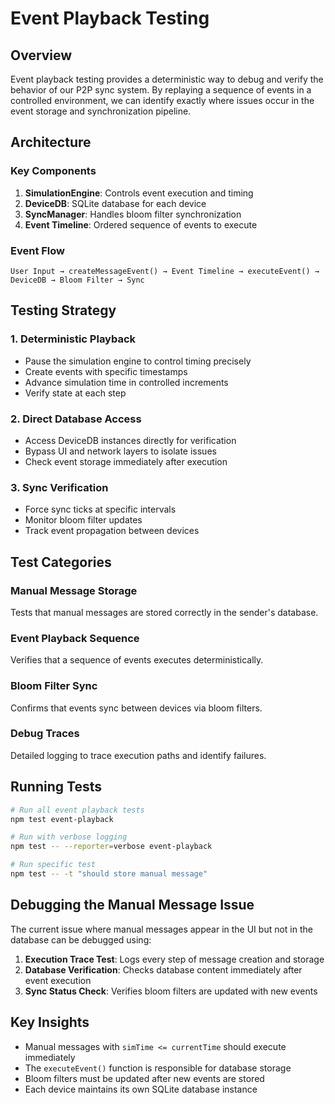 # Event Playback Testing

## Overview

Event playback testing provides a deterministic way to debug and verify the behavior of our P2P sync system. By replaying a sequence of events in a controlled environment, we can identify exactly where issues occur in the event storage and synchronization pipeline.

## Architecture

### Key Components

1. **SimulationEngine**: Controls event execution and timing
2. **DeviceDB**: SQLite database for each device
3. **SyncManager**: Handles bloom filter synchronization
4. **Event Timeline**: Ordered sequence of events to execute

### Event Flow

```
User Input → createMessageEvent() → Event Timeline → executeEvent() → DeviceDB → Bloom Filter → Sync
```

## Testing Strategy

### 1. Deterministic Playback

- Pause the simulation engine to control timing precisely
- Create events with specific timestamps
- Advance simulation time in controlled increments
- Verify state at each step

### 2. Direct Database Access

- Access DeviceDB instances directly for verification
- Bypass UI and network layers to isolate issues
- Check event storage immediately after execution

### 3. Sync Verification

- Force sync ticks at specific intervals
- Monitor bloom filter updates
- Track event propagation between devices

## Test Categories

### Manual Message Storage
Tests that manual messages are stored correctly in the sender's database.

### Event Playback Sequence
Verifies that a sequence of events executes deterministically.

### Bloom Filter Sync
Confirms that events sync between devices via bloom filters.

### Debug Traces
Detailed logging to trace execution paths and identify failures.

## Running Tests

```bash
# Run all event playback tests
npm test event-playback

# Run with verbose logging
npm test -- --reporter=verbose event-playback

# Run specific test
npm test -- -t "should store manual message"
```

## Debugging the Manual Message Issue

The current issue where manual messages appear in the UI but not in the database can be debugged using:

1. **Execution Trace Test**: Logs every step of message creation and storage
2. **Database Verification**: Checks database content immediately after event execution
3. **Sync Status Check**: Verifies bloom filters are updated with new events

## Key Insights

- Manual messages with `simTime <= currentTime` should execute immediately
- The `executeEvent()` function is responsible for database storage
- Bloom filters must be updated after new events are stored
- Each device maintains its own SQLite database instance